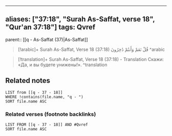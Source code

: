 
---
aliases: ["37:18", "Surah As-Saffat, verse 18", "Qur'an 37:18"]
tags: Qvref
---

parent:: [[q - As-Saffat (37)|As-Saffat]]

> [!arabic]+ Surah As-Saffat, Verse 18 (37:18)
> <span class="quran-arabic">قُلْ نَعَمْ وَأَنتُمْ دَٰخِرُونَ</span>
^arabic

> [!translation]+ Surah As-Saffat, Verse 18 (37:18) - Translation
> Скажи: «Да, и вы будете унижены!».
^translation



## Related notes
```dataview
LIST from [[q - 37 - 18]]
WHERE !contains(file.name, "q - ")
SORT file.name ASC
```

### Related verses (footnote backlinks)
```dataview
LIST FROM [[q - 37 - 18]] AND #Qvref
SORT file.name ASC
```

